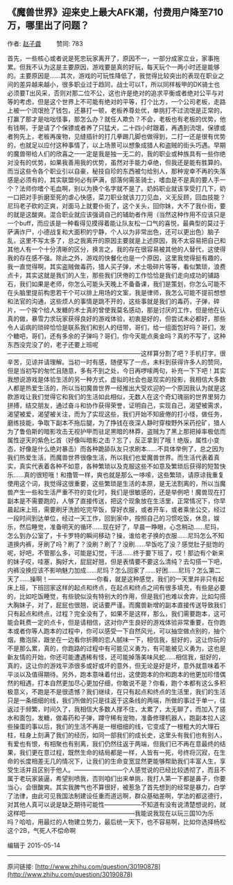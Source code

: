 ## 《魔兽世界》迎来史上最大AFK潮，付费用户降至710万，哪里出了问题？

作者: [赵子聋](http://www.zhihu.com/people/cat-smelly-73)&nbsp;&nbsp;&nbsp;&nbsp;&nbsp;&nbsp;&nbsp;&nbsp; 赞同: 783


首先，一些核心或者说是死忠玩家离开了，原因不一，一部分成家立业，家事拖累。但我不认为这是主要原因，游戏要是真的好玩，每天玩个一两小时还是能够的。主要原因是……其次，游戏的可玩性降低了，我觉得比较突出的表现在职业之间的差异越来越小，很多职业过于趋同，战士可以T，所以同样板甲的DK骑士也必须要T出风采，否则对那二位不公，这也许是绝对的追求平衡或者绝对公平与对等的考虑，但是这个世界上不可能有绝对的平等，打个比方，一个公司老板，走路上被一个流氓抢了钱包，还暴打一顿，老板养尊处优，单挑打不过流氓是正常的，打赢了那才是咄咄怪事，那怎么办？就任人欺负？不会，老板也有老板的优势，他有钱啊，于是请了个保镖或者养了只猛犬，二十四小时跟着，再遇到流氓，保镖或者狗先上，老板再废物，见缝插针的打几拳踢几脚也做得到，二打一还是很有优势的，也就足以应付这种事情了，以上场景可以想象成猎人和盗贼的街头巧遇。早期的魔兽带给人们的欣喜之一一定是我是独一无二的，我的职业或种族具有一些你绝对没有的优势，如果我善用我的优势，虽然对手能力卓绝，但我还是能有胜算的。而当这些令各个职业引以自豪，秘技自珍的东西被匀给别人，那种宠幸不再的失落感是必须有的，其实联盟何必有萨满，部落何需圣骑士，嗜血是不是真的要人手一个？法师你嗜个毛血啊，别以为换个名字就不是了。奶妈职业就该享受打几下，奶一口把对手折磨至死的虐心快感，菜刀职业就该刀刀见血，义无反顾，回血技能？尼玛老子砍的正爽，对面马上就要仆街了，这个关头，回你妹，大不了我仆街，要的就是这酸爽。混合职业就应该强调自己的辅助者作用（当然这种作用不应该只是一个buff，而应该是一种看得见摸得着能让队友松一口气的喜悦，最典型的莫过于萨满诈尸，小德战复和大面积的宁静，个人以为非常出色，还可以更出色）脑子乱，这里不写太多了，总之我离开的原因主要就是上述原因，我不太容易把自己和其他人有一个十分清晰的区分，换言之，我的存在很容易被其他的人替代，这使得我的存在感不强。除此之外，游戏的快餐化也是一个原因，这里我觉得挺有趣的，我一直觉得啊，其实盗贼做毒药，猎人买子弹，术士吸碎片等等，看似繁琐，浪费点卡，其实这就是我们的人生，那些我们厌倦的工作恰恰是我们走向成功的铺路石，我们如果是老师，你怎么可能头天晚上不备备课，我们是策划，你怎么可能不在头脑里提前构思若干个可以排上用场的文案，我是律师，我怎么可能不提前想想和法官的沟通，这些烦人的事情是跳不开的，这些事就是我们的毒药，子弹，碎片，一个挨个给人发糖的术士真的曾使我莫名感动，那是讨厌的工作，但是他在认真的做，暴雪力求玩家获得良好的游戏体验，初衷是好的，但尝试未必都好，那些令人诟病的琐碎恰恰是联系我们和别人的纽带，哥们，给一组面包好吗？哥们，发个糖吧，哥们，还有多余的子弹吗？哥们，你今天能点奥金吗？真的不写了，这种东西没完没了的，老子还要上班呢——————————————————————这样算分割了吧？手机打字，很辛苦，见谅并请理解。当初一时有感，随便写了一点，未料到获得许多人的赞同，但是当初写的匆忙且随意，多有不到之处，今日再啰嗦两句，补充一下下吧！其实我想说游戏是体验生活的另一种方式，虚拟的社会也是现实的投影，我相信大多数人都是热爱生活的，所以当初魔兽世界一经推出大受欢迎的一个原因我认为就是这款游戏让我们觉得它和我们的生活如此相似，无数人在这个奇幻瑰丽的世界里努力拼搏，结交朋友，通过奋斗和协作获得荣誉，证明自己，实现自己，渴望被需求，渴望被爱，渴望被关注，而为了实现这些，我们开始不知疲倦的打小怪，做任务，磨练技能，争取下副本不拖后腿，为了挣钱在夜深人静时穿梭野外采药挖矿，猎人为了鲁伯斯的暗影攻击无视护甲而驻足黑暗的林莽，盗贼为了黑上那把掉率极低而属性逆天的紫色匕首（好像叫暗影之击？忘了，反正拿到了哦！绝版，属性小变态，好像是什么绝对暴击）而各种跪舔队友只求刷本……不具体举例了，总之因为我们热爱生活，而魔兽世界很像生活，所以我们也爱魔兽世界。而生活代表着真实，真实代表着各种不如意，各种繁琐以及克服这些不如意及繁琐后获得的短暂快乐……真的很短哦！和撸管一样，爽也就是那么一哆嗦，这些繁琐，请原谅我重复使用这个词，我觉得这很重要，这些繁琐是生活的本原，是无法割离的，所以当魔兽产生一些和生活严重不符的变化时，我们是很敏感的，还是举例吧！魔兽现在打副本是不需要跑的，人够了直接传送，把这个现象放在生活里，正常情况下，你早晨起床上班，需要刷牙洗脸吃完早饭，穿好衣服，或者开车，或者乘坐公交，经过一段时间到达单位，经过一天工作，回到家中，按照自己的习惯吃饭，休息，娱乐，然后睡觉，准备明天的循环……现在好了，早晨一睁眼，心念稍动……尼玛，怎么到办公室了，卡卡罗特的瞬间移动？操，谁给老子换的衣服……尼玛怎么不知道换内裤，牙刷了吗？刷了？没刷？刷了？没刷……早饭吃了没？感觉肚子挺饱的呢，好吧，不管那么多，可能是幻觉，干活……终于要下班了，哎！那边有个新来的妹子哎，哇塞，胸好大，屁屁好翘，但是表情要不要这么清纯？去勾搭一下吧，内裤没换应该不影响魅力加成……尼玛？怎么回家了……好困……尼玛？怎么第二天了……操啊！————————你看，就是这种感觉，我们的一天里并非只有起床上班，下班回家这样的起点和终点，在起点和终点之间有很多填充，有些是必要的，比如吃饭睡觉，有些貌似没有特别大的作用，但是我们也难以舍弃，比如勾搭大胸妹子，对了，屁屁也很翘，说话要严谨。而魔兽新增的副本直接传送导致我们只有起点和终点，过程？完全没有了，如果不是这样，那么，我们需要跑本，这可能会耗费一定的点卡，但是请相信，这对你产生良好的游戏体验非常重要，在你跑本或者你等人跑本的过程中，你可以感受一下自然风光，可以抽空做点别的，抽个烟，撒泡尿，跟坐在一边看你折腾的恋人腻味一下，相信我，挺好的，这让你玩的不是那么累，真的，你跑路的过程中有可能见义勇为，有可能被见义勇为，这也是新友情的开始，你还可能遭遇稀有怪，还可能掉落美味风蛇……相信我，挺好的，真的，这让你的游戏平添很多或好或坏的意外，但无论是好是坏，意外就意味着不平淡以及值得期待。另外，跑本意味着付出，这使跑本的你和跑本的他更加珍惜偶然的相遇，打本自然更加尽心更加仔细，你敢说不是？你看，跑个本都有这么多积极意义，不跑是不是很遗憾？我们继续，在只有起点和终点的生活里，我们的生活只是一条细细的线，我们所做的只是往返于这条线的两端，所做的事过于单一，往返过于频繁，时间久了，我相信大多数人撑不住，太累了，太无聊了，而加入了搓水和面包，发糖，做毒药和子弹，蹲守稀有宠物，准备修理机器人，跑副本拉人这些操蛋的事以后，我们的生活不再是一根细细的线，它变成了一根粗大的大理石柱，柱身上刻满了我们的经历，如同一部我们的成长史，这里头有我们也有别人，有爱也有恨，有相聚也有别离，我们仍然往返于两端，但我们已不再在意最终的结果，我们更在意过程，既然生命的结局都是一样，人皆有一死，号终将沉寂，在生命的长度相差无几的情况下，让我们的生命变宽显然更能够帮助我们丰富人生，享受生活并且区别于他人。————————个人感觉说的已经比较透彻了，而且不属于老玩家装逼，希望别喷我，否则咱们出来单挑，我打人第一下都是鼻子，你要当心，会很酸爽。其实我脾气也不算很好，被惹急了首先想到的经常是暴力，白学了法律，由此可见我国法制建设任重而道远啊，群众基础差啊，学法的都这德行，对其他人真可以说是缺乏期待可能性——————不知道有没有说清楚想说的，就这样吧——————————————————我能说我现在以玩三国10为乐吗？哈哈，用最烂的人物建立势力，最后统一天下，也不容易啊，比如你选择杨松这个2B，气死人不偿命啊



编辑于 2015-05-14



---
原问链接: [http://www.zhihu.com/question/30190878](http://www.zhihu.com/question/30190878)